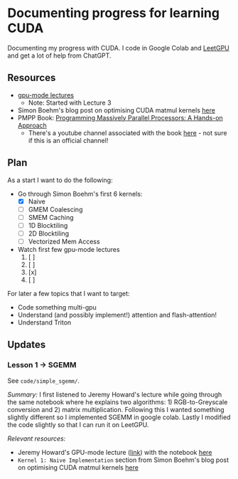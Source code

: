 # Documenting progress for learning CUDA

Documenting my progress with CUDA. I code in Google Colab and [LeetGPU](https://leetgpu.com/) and get a lot of help from ChatGPT.

## Resources
- [gpu-mode lectures](https://github.com/gpu-mode/lectures/tree/main?tab=readme-ov-file)
  - Note: Started with Lecture 3
- Simon Boehm's blog post on optimising CUDA matmul kernels [here](https://siboehm.com/articles/22/CUDA-MMM)
- PMPP Book: [Programming Massively Parallel Processors: A Hands-on Approach](https://www.amazon.co.uk/Programming-Massively-Parallel-Processors-Hands/dp/0123814723)
  - There's a youtube channel associated with the book [here](https://www.youtube.com/@pmpp-book) - not sure if this is an official channel!

## Plan

As a start I want to do the following:

- Go through Simon Boehm's first 6 kernels:
  - [x] Naive 
  - [ ] GMEM Coalescing
  - [ ] SMEM Caching
  - [ ] 1D Blocktiling
  - [ ] 2D Blocktiling
  - [ ] Vectorized Mem Access
- Watch first few gpu-mode lectures
  1. [ ]
  2. [ ]
  3. [x]
  4. [ ]

For later a few topics that I want to target:
- Code something multi-gpu 
- Understand (and possibly implement!) attention and flash-attention!
- Understand Triton

## Updates

### Lesson 1 -> SGEMM
See `code/simple_sgemm/`.

*Summary:* I first listened to Jeremy Howard's lecture while going through the same notebook where he explains two algorithms: 1) RGB-to-Greyscale conversion and 2) matrix multiplication. Following this I wanted something slightly different so I implemented SGEMM in google colab. Lastly I modified the code slightly so that I can run it on LeetGPU.

*Relevant resources:*
- Jeremy Howard's GPU-mode lecture ([link](https://www.youtube.com/watch?v=4sgKnKbR-WE)) with the notebook [here](https://github.com/gpu-mode/lectures/blob/main/lecture_003/pmpp.ipynb)
- `Kernel 1: Naive Implementation` section from Simon Boehm's blog post on optimising CUDA matmul kernels [here](https://siboehm.com/articles/22/CUDA-MMM)
